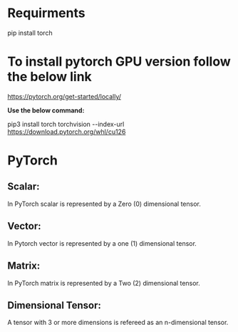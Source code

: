 # Requirments

pip install torch


# To install pytorch GPU version follow the below link

https://pytorch.org/get-started/locally/

**Use the below command:**

pip3 install torch torchvision --index-url https://download.pytorch.org/whl/cu126

# PyTorch

## Scalar:
In PyTorch scalar is represented by a Zero (0) dimensional tensor.

## Vector:
In Pytorch vector is represented by a one (1) dimensional tensor.

## Matrix:
In PyTorch matrix is represented by a Two (2) dimensional tensor.

## Dimensional Tensor:
A tensor with 3 or more dimensions is refereed as an n-dimensional tensor.
